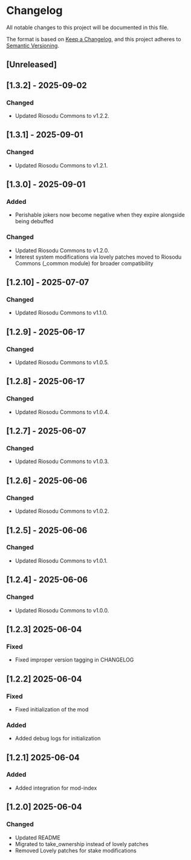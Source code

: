 # Changelog
All notable changes to this project will be documented in this file.

The format is based on [Keep a Changelog](https://keepachangelog.com/en/1.0.0/),
and this project adheres to [Semantic Versioning](https://semver.org/spec/v2.0.0.html).

## [Unreleased]

## [1.3.2] - 2025-09-02
### Changed
- Updated Riosodu Commons to v1.2.2.

## [1.3.1] - 2025-09-01
### Changed
- Updated Riosodu Commons to v1.2.1.

## [1.3.0] - 2025-09-01
### Added
- Perishable jokers now become negative when they expire alongside being debuffed

### Changed
- Updated Riosodu Commons to v1.2.0.
- Interest system modifications via lovely patches moved to Riosodu Commons (_common module) for broader compatibility

## [1.2.10] - 2025-07-07
### Changed
- Updated Riosodu Commons to v1.1.0.

## [1.2.9] - 2025-06-17

### Changed
- Updated Riosodu Commons to v1.0.5.

## [1.2.8] - 2025-06-17

### Changed
- Updated Riosodu Commons to v1.0.4.

## [1.2.7] - 2025-06-07

### Changed
- Updated Riosodu Commons to v1.0.3.

## [1.2.6] - 2025-06-06

### Changed
- Updated Riosodu Commons to v1.0.2.

## [1.2.5] - 2025-06-06

### Changed
- Updated Riosodu Commons to v1.0.1.

## [1.2.4] - 2025-06-06

### Changed
- Updated Riosodu Commons to v1.0.0.

## [1.2.3] 2025-06-04
### Fixed
- Fixed improper version tagging in CHANGELOG

## [1.2.2] 2025-06-04
### Fixed
- Fixed initialization of the mod

### Added
- Added debug logs for initialization

## [1.2.1] 2025-06-04
### Added
- Added integration for mod-index

## [1.2.0] 2025-06-04
### Changed
- Updated README
- Migrated to take_ownership instead of lovely patches
- Removed Lovely patches for stake modifications
